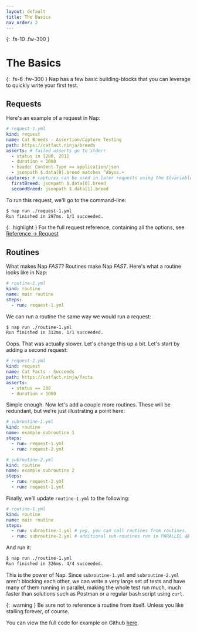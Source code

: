 ```yaml
---
layout: default
title: The Basics
nav_order: 2
---
```


{: .fs-10 .fw-300 }
# The Basics

{: .fs-6 .fw-300 }
Nap has a few basic building-blocks that you can leverage to quickly write your first test.

## Requests

Here's an example of a request in Nap:

```yml
# request-1.yml
kind: request
name: Cat Breeds - Assertion/Capture Testing
path: https://catfact.ninja/breeds
asserts: # failed asserts go to stderr
  - status in [200, 201]
  - duration < 1000
  - header Content-Type == application/json
  - jsonpath $.data[0].breed matches ^Abyss.+
captures: # captures can be used in later requests using the ${variable} syntax
  firstBreed: jsonpath $.data[0].breed
  secondBreed: jsonpath $.data[1].breed
```

To run this request, we'll go to the command-line:

```bash
$ nap run ./request-1.yml
Run finished in 297ms. 1/1 succeeded.
```

{: .highlight }
For the full request reference, containing all the options, see [Reference -> Request](/reference/requests)

## Routines

What makes Nap _FAST_? Routines make Nap _FAST_. Here's what a routine looks like in Nap:

```yml
# routine-1.yml
kind: routine
name: main routine
steps:
  - run: request-1.yml
```

We can run a routine the same way we would run a request:

```bash
$ nap run ./routine-1.yml
Run finished in 312ms. 1/1 succeeded.
```

Oops. That was actually slower. Let's change this up a bit. Let's start by adding a second request:

```yml
# request-2.yml
kind: request
name: Cat Facts - Succeeds
path: https://catfact.ninja/facts
asserts:
  - status == 200
  - duration < 1000
```

Simple enough. Now let's add a couple more routines. These will be redundant, but we're just illustrating a point here:

```yml
# subroutine-1.yml
kind: routine
name: example subroutine 1
steps:
  - run: request-1.yml
  - run: request-2.yml
```

```yml
# subroutine-2.yml
kind: routine
name: example subroutine 2
steps:
  - run: request-2.yml
  - run: request-1.yml
```

Finally, we'll update `routine-1.yml` to the following:

```yml
# routine-1.yml
kind: routine
name: main routine
steps:
  - run: subroutine-1.yml # yep, you can call routines from routines.
  - run: subroutine-2.yml # additional sub-routines run in PARALLEL 😱
```

And run it:

```bash
$ nap run ./routine-1.yml
Run finished in 326ms. 4/4 succeeded.
```

This is the power of Nap. Since `subroutine-1.yml` and `subroutine-2.yml` aren't blocking each other, we can write a very large set of tests and have many of them running in parallel, making the whole test run much, much faster than solutions such as Postman or a regular bash script using `curl`.

{: .warning }
Be sure not to reference a routine from itself. Unless you like stalling forever, of course.

You can view the full code for example on Github [here](https://github.com/davesheldon/nap/tree/main/examples/routines/basic).